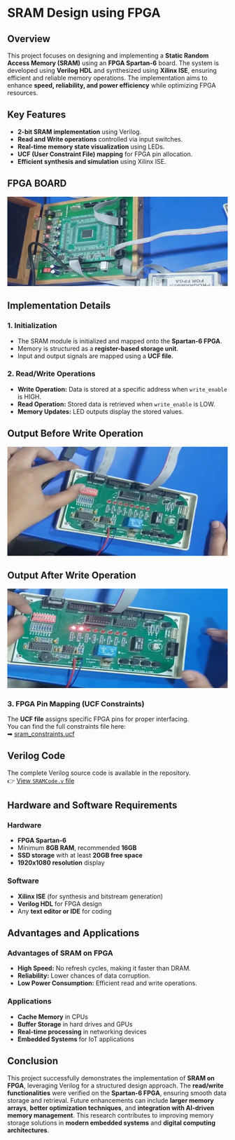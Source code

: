 # SRAM Design using FPGA

## Overview

This project focuses on designing and implementing a **Static Random Access Memory (SRAM)** using an **FPGA Spartan-6** board. The system is developed using **Verilog HDL** and synthesized using **Xilinx ISE**, ensuring efficient and reliable memory operations. The implementation aims to enhance **speed, reliability, and power efficiency** while optimizing FPGA resources.

## Key Features

- **2-bit SRAM implementation** using Verilog.
- **Read and Write operations** controlled via input switches.
- **Real-time memory state visualization** using LEDs.
- **UCF (User Constraint File) mapping** for FPGA pin allocation.
- **Efficient synthesis and simulation** using Xilinx ISE.

## FPGA BOARD

  ![FPGA-BOARD](https://github.com/Murghu/SRAM-FPGA-Design/blob/main/FPGA_Board.jpg)


## Implementation Details

### 1. Initialization
- The SRAM module is initialized and mapped onto the **Spartan-6 FPGA**.
- Memory is structured as a **register-based storage unit**.
- Input and output signals are mapped using a **UCF file**.

### 2. Read/Write Operations
- **Write Operation:** Data is stored at a specific address when `write_enable` is HIGH.
- **Read Operation:** Stored data is retrieved when `write_enable` is LOW.
- **Memory Updates:** LED outputs display the stored values.

## Output Before Write Operation
![FPGA-BOARD](https://github.com/Murghu/SRAM-FPGA-Design/blob/main/Output_before_write_Operation_.jpg)

## Output After Write Operation
![FPGA-BOARD](https://github.com/Murghu/SRAM-FPGA-Design/blob/main/Output_after_write_Operation.jpg)


### 3. FPGA Pin Mapping (UCF Constraints)

The **UCF file** assigns specific FPGA pins for proper interfacing.  
You can find the full constraints file here:  
➡ [sram_constraints.ucf](https://github.com/Murghu/SRAM-FPGA-Design/blob/main/UCF.ucf)

## Verilog Code
The complete Verilog source code is available in the repository.  
👉 [View `SRAMCode.v` file](https://github.com/Murghu/SRAM-FPGA-Design/blob/main/SRAMCode.v)

## Hardware and Software Requirements

### Hardware
- **FPGA Spartan-6**
- Minimum **8GB RAM**, recommended **16GB**
- **SSD storage** with at least **20GB free space**
- **1920x1080 resolution** display

### Software
- **Xilinx ISE** (for synthesis and bitstream generation)
- **Verilog HDL** for FPGA design
- Any **text editor or IDE** for coding

## Advantages and Applications

### **Advantages of SRAM on FPGA**
- **High Speed:** No refresh cycles, making it faster than DRAM.
- **Reliability:** Lower chances of data corruption.
- **Low Power Consumption:** Efficient read and write operations.

### **Applications**
- **Cache Memory** in CPUs
- **Buffer Storage** in hard drives and GPUs
- **Real-time processing** in networking devices
- **Embedded Systems** for IoT applications

## Conclusion
This project successfully demonstrates the implementation of **SRAM on FPGA**, leveraging Verilog for a structured design approach. The **read/write functionalities** were verified on the **Spartan-6 FPGA**, ensuring smooth data storage and retrieval. Future enhancements can include **larger memory arrays**, **better optimization techniques**, and **integration with AI-driven memory management**. This research contributes to improving memory storage solutions in **modern embedded systems** and **digital computing architectures**.

